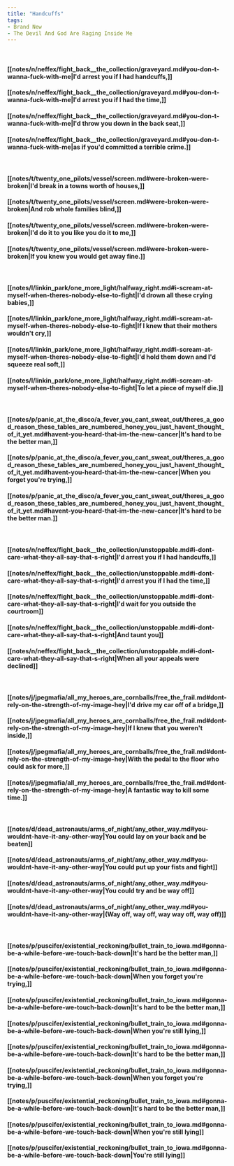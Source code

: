 ```yaml
---
title: "Handcuffs"
tags:
- Brand New
- The Devil And God Are Raging Inside Me
---
```

&nbsp;
#### [[notes/n/neffex/fight_back__the_collection/graveyard.md#you-don-t-wanna-fuck-with-me|I'd arrest you if I had handcuffs,]]
#### [[notes/n/neffex/fight_back__the_collection/graveyard.md#you-don-t-wanna-fuck-with-me|I'd arrest you if I had the time,]]
#### [[notes/n/neffex/fight_back__the_collection/graveyard.md#you-don-t-wanna-fuck-with-me|I'd throw you down in the back seat,]]
#### [[notes/n/neffex/fight_back__the_collection/graveyard.md#you-don-t-wanna-fuck-with-me|as if you'd committed a terrible crime.]]
&nbsp;
#### [[notes/t/twenty_one_pilots/vessel/screen.md#were-broken-were-broken|I'd break in a towns worth of houses,]]
#### [[notes/t/twenty_one_pilots/vessel/screen.md#were-broken-were-broken|And rob whole families blind,]]
#### [[notes/t/twenty_one_pilots/vessel/screen.md#were-broken-were-broken|I'd do it to you like you do it to me,]]
#### [[notes/t/twenty_one_pilots/vessel/screen.md#were-broken-were-broken|If you knew you would get away fine.]]
&nbsp;
#### [[notes/l/linkin_park/one_more_light/halfway_right.md#i-scream-at-myself-when-theres-nobody-else-to-fight|I'd drown all these crying babies,]]
#### [[notes/l/linkin_park/one_more_light/halfway_right.md#i-scream-at-myself-when-theres-nobody-else-to-fight|If I knew that their mothers wouldn't cry,]]
#### [[notes/l/linkin_park/one_more_light/halfway_right.md#i-scream-at-myself-when-theres-nobody-else-to-fight|I'd hold them down and I'd squeeze real soft,]]
#### [[notes/l/linkin_park/one_more_light/halfway_right.md#i-scream-at-myself-when-theres-nobody-else-to-fight|To let a piece of myself die.]]
&nbsp;
#### [[notes/p/panic_at_the_disco/a_fever_you_cant_sweat_out/theres_a_good_reason_these_tables_are_numbered_honey_you_just_havent_thought_of_it_yet.md#havent-you-heard-that-im-the-new-cancer|It's hard to be the better man,]]
#### [[notes/p/panic_at_the_disco/a_fever_you_cant_sweat_out/theres_a_good_reason_these_tables_are_numbered_honey_you_just_havent_thought_of_it_yet.md#havent-you-heard-that-im-the-new-cancer|When you forget you're trying,]]
#### [[notes/p/panic_at_the_disco/a_fever_you_cant_sweat_out/theres_a_good_reason_these_tables_are_numbered_honey_you_just_havent_thought_of_it_yet.md#havent-you-heard-that-im-the-new-cancer|It's hard to be the better man.]]
&nbsp;
#### [[notes/n/neffex/fight_back__the_collection/unstoppable.md#i-dont-care-what-they-all-say-that-s-right|I'd arrest you if I had handcuffs,]]
#### [[notes/n/neffex/fight_back__the_collection/unstoppable.md#i-dont-care-what-they-all-say-that-s-right|I'd arrest you if I had the time,]]
#### [[notes/n/neffex/fight_back__the_collection/unstoppable.md#i-dont-care-what-they-all-say-that-s-right|I'd wait for you outside the courtroom]]
#### [[notes/n/neffex/fight_back__the_collection/unstoppable.md#i-dont-care-what-they-all-say-that-s-right|And taunt you]]
#### [[notes/n/neffex/fight_back__the_collection/unstoppable.md#i-dont-care-what-they-all-say-that-s-right|When all your appeals were declined]]
&nbsp;
#### [[notes/j/jpegmafia/all_my_heroes_are_cornballs/free_the_frail.md#dont-rely-on-the-strength-of-my-image-hey|I'd drive my car off of a bridge,]]
#### [[notes/j/jpegmafia/all_my_heroes_are_cornballs/free_the_frail.md#dont-rely-on-the-strength-of-my-image-hey|If I knew that you weren't inside,]]
#### [[notes/j/jpegmafia/all_my_heroes_are_cornballs/free_the_frail.md#dont-rely-on-the-strength-of-my-image-hey|With the pedal to the floor who could ask for more,]]
#### [[notes/j/jpegmafia/all_my_heroes_are_cornballs/free_the_frail.md#dont-rely-on-the-strength-of-my-image-hey|A fantastic way to kill some time.]]
&nbsp;
#### [[notes/d/dead_astronauts/arms_of_night/any_other_way.md#you-wouldnt-have-it-any-other-way|You could lay on your back and be beaten]]
#### [[notes/d/dead_astronauts/arms_of_night/any_other_way.md#you-wouldnt-have-it-any-other-way|You could put up your fists and fight]]
#### [[notes/d/dead_astronauts/arms_of_night/any_other_way.md#you-wouldnt-have-it-any-other-way|You could try and be way off]]
#### [[notes/d/dead_astronauts/arms_of_night/any_other_way.md#you-wouldnt-have-it-any-other-way|(Way off, way off, way  way off, way off)]]
&nbsp;
#### [[notes/p/puscifer/existential_reckoning/bullet_train_to_iowa.md#gonna-be-a-while-before-we-touch-back-down|It's hard be the better man,]]
#### [[notes/p/puscifer/existential_reckoning/bullet_train_to_iowa.md#gonna-be-a-while-before-we-touch-back-down|When you forget you're trying,]]
#### [[notes/p/puscifer/existential_reckoning/bullet_train_to_iowa.md#gonna-be-a-while-before-we-touch-back-down|It's hard to be the better man,]]
#### [[notes/p/puscifer/existential_reckoning/bullet_train_to_iowa.md#gonna-be-a-while-before-we-touch-back-down|When you're still lying,]]
#### [[notes/p/puscifer/existential_reckoning/bullet_train_to_iowa.md#gonna-be-a-while-before-we-touch-back-down|It's hard to be the better man,]]
#### [[notes/p/puscifer/existential_reckoning/bullet_train_to_iowa.md#gonna-be-a-while-before-we-touch-back-down|When you forget you're trying,]]
#### [[notes/p/puscifer/existential_reckoning/bullet_train_to_iowa.md#gonna-be-a-while-before-we-touch-back-down|It's hard to be the better man,]]
#### [[notes/p/puscifer/existential_reckoning/bullet_train_to_iowa.md#gonna-be-a-while-before-we-touch-back-down|When you're still lying]]
#### [[notes/p/puscifer/existential_reckoning/bullet_train_to_iowa.md#gonna-be-a-while-before-we-touch-back-down|You're still lying]]
